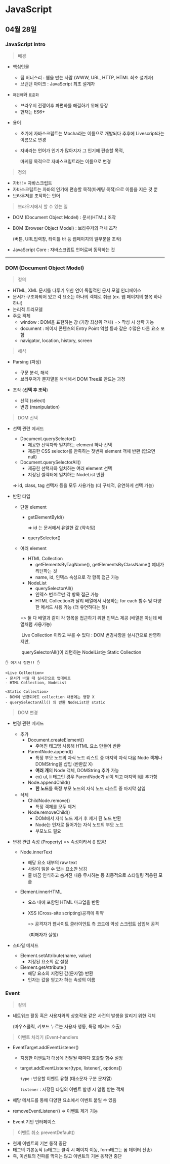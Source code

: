 # JavaScript

## 04월 28일

### JavaScript Intro

> 배경

- 핵심인물
  - 팀 버너스리 : 웹을 만는 사람 (WWW, URL, HTTP, HTML 최초 설계자)
  - 브랜던 아이크 : JavaScript 최초 설계자
  
- `파편화`와 `표준화`
  - 브라우저 전쟁이후 파편화를 해결하기 위해 등장
  - 현재는 ES6+
  
- 용어

  - 초기에 자바스크립트는 Mocha라는 이름으로 개발되다 추후에 Livescript라는 이름으로 변경

  - 자바라는 언어가 인기가 많아지자 그 인기에 편승할 목적, 

    마케팅 목적으로 자바스크립트라는 이름으로 변경



> 정의

- 자바 != 자바스크립트
-  자바스크립트는 자바의 인기에 편승할 목적(마케팅 목적)으로 이름을 지은 것 뿐
- 브라우저를 조작하는 언어



> 브라우저에서 할 수 있는 일 

- DOM (Document Object Model) : 문서(HTML) 조작

- BOM (Browser Object Model) : 브라우저의 객체 조작

  (버튼, URL입력창, 타이틀 바 등 웹페이지의 일부분을 조작)

- JavaScript Core : 자바스크립트 언어로써 동작하는 것



--------------------------------------------------------------



### DOM (Document Object Model)

> 정의

- HTML, XML 문서를 다루기 위한 언어 독립적인 문서 모델 인터페이스
- 문서가 구조화되어 있고 각 요소는 하나의 객체로 취급 (ex. 웹 페이지의 항목 하나하나)
- 논리적 트리모델
- 주요 객체
  - window : DOM을 표현하는 창 (가장 최상위 객체) => 작성 시 생략 가능
  - document : 페이지 콘텐츠의 Entry Point 역할 <body> 등과 같은 수많은 다른 요소 포함
  - navigator, location, history, screen



> 해석

- Parsing (파싱)
  - 구문 분석, 해석
  - 브라우저가 문자열을 해석해서 DOM Tree로 만드는 과정

- 조작 (**선택 후 조작**)
  - 선택 (select)
  - 변경 (manipulation)



> DOM 선택

- 선택 관련 메서드

  - Document.querySelector()
    - 제공한 선택자와 일치하는 element 하나 선택
    - 제공한 CSS selector를 만족하는 첫번째 element 객체 반환 (없으면 null)
  - Document.querySelectorAll()
    -  제공한 선택자와 일치하는 여러 element 선택
    - 지정된 셀렉터에 일치하는 NodeList 반환

  => id, class, tag 선택자 등을 모두 사용가능 (더 구체적, 유연하게 선택 가능)

- 반환 타입

  - 단일 element

    - getElementById()
  
      => id 는 문서에서 유일한 값 (약속임)
  
    - querySelector()
  
  - 여러 element
  
    - HTML Collection
      - getElementsByTagName(), getElementsByClassName() 얘네가 리턴하는 것
      - name, id, 인덱스 속성으로 각 항목 접근 가능
    - NodeList
      - querySelectorAll()
      - 인덱스 번호로만 각 항목 접근 가능
      - HTML Collection과 달리 배열에서 사용하는 for each 함수 및 다양한 메서드 사용 가능 (더 유연하다는 뜻)
  
    => 둘 다 배열과 같이 각 항목을 접근하기 위한 인덱스 제공 (배열은 아닌데 배열처럼 사용가능)
  
    ​	Live Collection 이라고 부를 수 있다 : DOM 변경사항을 실시간으로 반영하지만,
  
    ​	 querySelectorAll()이 리턴하는 NodelList는 Static Collection

```text
✋ 여기서 잠깐!! ✋

<Live Collection>
- 문서가 바뀔 때 실시간으로 업데이트
- HTML Collection, NodeList

<Static Collection>
- DOM이 변경되어도 collection 내용에는 영향 X
- querySelectorAll() 의 반환 NodeList만 static
```



> DOM 변경

- 변경 관련 메서드
  - 추가
    - Document.createElement()
      - 주어진 태그명 사용해 HTML 요소 만들어 반환
    - ParentNode.append()
      - 특정 부모 노드의 자식 노드 리스트 중 마지막 자식 다음 Node 객체나 DOMString을 삽입 (반환값 X)
      - **여러 개**의 Node 객체, DOMString 추가 가능
      - ex) ul, li 태그인 경우 ParentNode가 ul이 되고 마지막 li를 추가함
    - Node.appendChild()
      - **한 노드**를 특정 부모 노드의 자식 노드 리스트 중 마지막 삽입
  - 삭제
    - ChildNode.remove()
      - 특정 객체를 모두 제거
    - Node.removeChild()
      - DOM에서 자식 노드 제거 후 제거 된 노드 반환
      - Node는 인자로 들어가는 자식 노드의 부모 노드
      - 부모노드 필요



- 변경 관련 속성 (Property) => 속성이라서 () 없음!

  - Node.innerText

    - 해당 요소 내부의 raw text
    - 사람이 읽을 수 있는 요소만 남김
    - 줄 바꿈 인식하고 숨겨진 내용 무시하는 등 최종적으로 스타일링 적용된 모습

  - Element.innerHTML

    - 요소 내에 포함된 HTML 마크업을 반환

    - XSS (Cross-site scripting)공격에 취약

      => 공격자가 웹사이트 클라이언트 측 코드에 악성 스크립트 삽입해 공격

      ​	(피해자가 실행)



- 스타일 메서드
  - Element.setAttribute(name, value)
    - 지정된 요소의 값 설정
  - Element.getAttribute()
    - 해당 요소의 지정된 값(문자열) 반환
    - 인자는 값을 얻고자 하는 속성의 이름



### Event

> 정의

- 네트워크 활동 혹은 사용자와의 상호작용 같은 사건의 발생을 알리기 위한 객체

  (마우스클릭, 키보드 누르는 사용자 행동, 특정 메서드 호출)



>이벤트 처리기 (Event-handlers

- EventTarget.addEventListener()

  - 지정한 이벤트가 대상에 전달될 때마다 호출할 함수 설정

  - target.addEventListener(type, listener[, options])

    `type` : 반응할 이벤트 유형 (대소문자 구분 문자열)

    `listener` : 지정된 타입의 이벤트 발생 시 알림 받는 객체

- 해당 메서드를 통해 다양한 요소에서 이벤트 붙일 수 있음

- removeEventListener() => 이벤트 제거 기능

- Event 기반 인터페이스



>  이벤트 취소 preventDefault()

- 현재 이벤트의 기본 동작 중단
- 태그의 기본동작 (a태그는 클릭 시 페이지 이동, form태그는 폼 데이터 전송)
- 즉, 이벤트의 전파를 막지는 않고 이벤트의 기본 동작만 중단